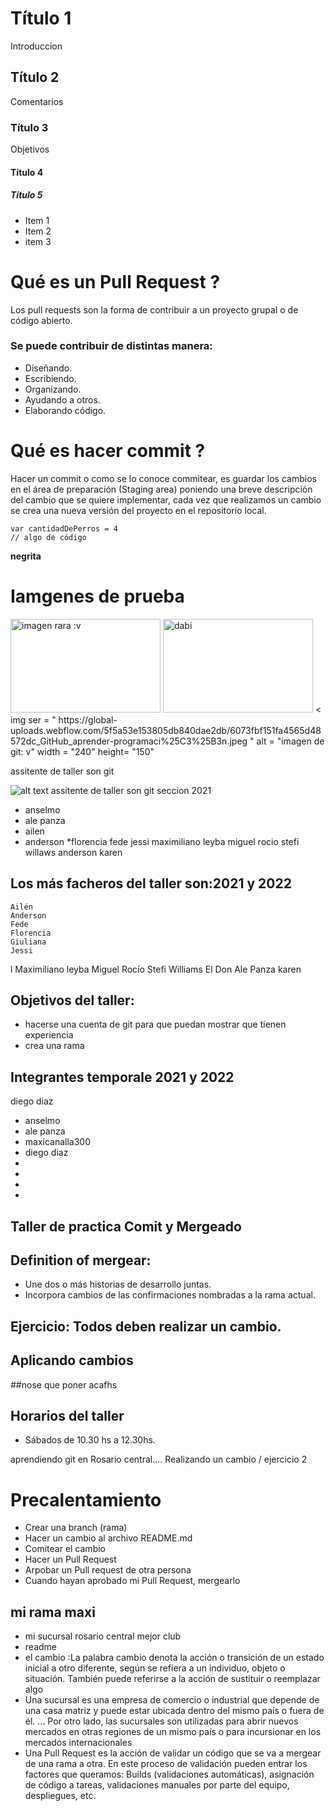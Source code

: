 # Título 1
Introduccion 
## Título 2
Comentarios 
### Título 3
Objetivos 

#### Título 4

##### Título 5


* Item 1
* Item 2
* item 3

# Qué es un Pull Request ? 
Los pull requests son la forma de contribuir a un proyecto grupal o de código abierto. 
### Se puede contribuir de distintas manera: 
* Diseñando.
* Escribiendo.
* Organizando.
* Ayudando a otros.
* Elaborando código.

# Qué es hacer commit ?
Hacer un commit o como se lo conoce commitear, es guardar los cambios en el área de preparación (Staging area) poniendo una breve descripción del cambio que se quiere implementar, cada vez que realizamos un cambio se crea una nueva versión del proyecto en el repositorio local.

```
var cantidadDePerros = 4
// algo de código
```
 **negrita**
 

 # Iamgenes de prueba
 
 <img src= "https://cliparting.com/wp-content/uploads/2018/03/cool-pictures-2018-26.jpg" alt="imagen rara :v " width="240" height="150">
 
 <img src="https://gcdn.lanetaneta.com/wp-content/uploads/2020/11/1605337943_%C2%BFQue-le-depara-el-futuro-a-Dabi-ahora-780x470.jpeg" alt="dabi" width="240" height="150">
 < img ser = " https://global-uploads.webflow.com/5f5a53e153805db840dae2db/6073fbf151fa4565d48572dc_GitHub_aprender-programaci%25C3%25B3n.jpeg "  alt = "imagen de git: v" width = "240" height=  "150"          
 
  assitente de taller son git

 ![alt text](https://cliparting.com/wp-content/uploads/2018/03/cool-pictures-2018-26.jpg)
  assitente de taller son git seccion 2021
 
  * anselmo
  * ale panza
  * ailen 
  * anderson
*florencia
fede
jessi
maximiliano leyba
miguel
rocio
stefi
willaws
anderson
karen



## Los más facheros del taller son:2021 y 2022

    Ailén
    Anderson
    Fede
    Florencia
    Giuliana
    Jessi
l    Maximiliano leyba
    Miguel
    Rocío
    Stefi
    Williams
    El Don Ale Panza
karen 




## Objetivos del taller:
 * hacerse una cuenta de git para que puedan mostrar que tienen experiencia
 * crea una rama
## Integrantes temporale 2021 y 2022
diego diaz
* anselmo
* ale  panza
*  maxicanalla300
* diego diaz
* 
* 
* 
* 


## Taller de practica Comit y Mergeado
## Definition of mergear:
* Une dos o más historias de desarrollo juntas.
* Incorpora cambios de las confirmaciones nombradas a la rama actual. 

## Ejercicio: Todos deben realizar un cambio. 
## Aplicando cambios
##nose que poner acafhs

## Horarios del taller

* Sábados de 10.30 hs a 12.30hs.

aprendiendo git en 
Rosario central.... Realizando un cambio / ejercicio 2

# Precalentamiento
* Crear una branch (rama)
* Hacer un cambio al archivo README.md
* Comitear el cambio
* Hacer un Pull Request
* Arpobar un Pull request de otra persona
* Cuando hayan aprobado mi Pull Request, mergearlo
## mi rama maxi
* mi sucursal rosario central mejor club
* readme 
* el cambio  :La palabra cambio denota la acción o transición de un estado inicial a otro diferente, según se refiera a un individuo, objeto o situación. También puede referirse a la acción de sustituir o reemplazar algo
* Una sucursal es una empresa de comercio o industrial que depende de una casa matriz y puede estar ubicada dentro del mismo país o fuera de él. ... Por otro lado, las sucursales son utilizadas para abrir nuevos mercados en otras regiones de un mismo país o para incursionar en los mercados internacionales
* Una Pull Request es la acción de validar un código que se va a mergear de una rama a otra. En este proceso de validación pueden entrar los factores que queramos: Builds (validaciones automáticas), asignación de código a tareas, validaciones manuales por parte del equipo, despliegues, etc.
